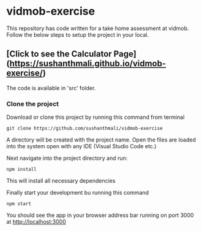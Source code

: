 # vidmob-exercise
This repository has code written for a take home assessment at vidmob. Follow the below steps to setup the project in your local.
## [Click to see the Calculator Page] (https://sushanthmali.github.io/vidmob-exercise/)
The code is available in 'src' folder.
### Clone the project
Download or clone this project by running this command from terminal

```
git clone https://github.com/sushanthmali/vidmob-exercise
```
A directory will be created with the project name. Open the files are loaded into the system open with any IDE (Visual Studio Code etc.)

Next navigate into the project directory and run:

```
npm install
```
This will install all necessary dependencies

Finally start your development bu running this command

```
npm start
```
You should see the app in your browser address bar running on port 3000 at [http://localhost:3000](http://localhost:3000)